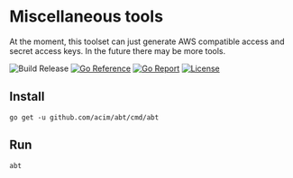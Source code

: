 # Miscellaneous tools

At the moment, this toolset can just generate AWS compatible access and secret access keys.
In the future there may be more tools.

![Build Release](https://github.com/acim/abt/workflows/Build%20Release/badge.svg)
[![Go Reference](https://pkg.go.dev/badge/github.com/acim/abt.svg)](https://pkg.go.dev/github.com/acim/abt)
[![Go Report](https://goreportcard.com/badge/github.com/acim/abt)](https://goreportcard.com/report/github.com/acim/abt)
[![License](https://img.shields.io/github/license/acim/abt)](LICENSE)

## Install

`go get -u github.com/acim/abt/cmd/abt`

## Run

`abt`
